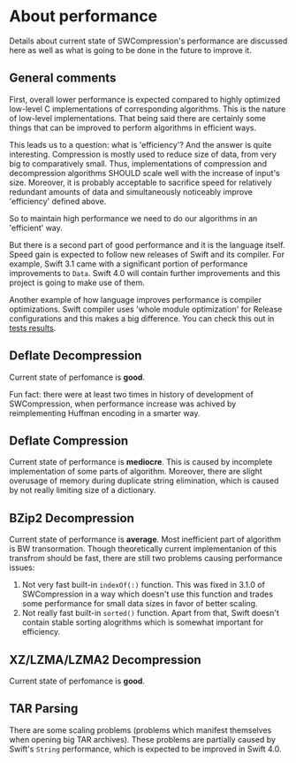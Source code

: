 # About performance

Details about current state of SWCompression's performance are discussed here
as well as what is going to be done in the future to improve it.

## General comments

First, overall lower performance is expected compared to highly optimized low-level
C implementations of corresponding algorithms.
This is the nature of low-level implementations.
That being said there are certainly some things that can be improved
to perform algorithms in efficient ways.

This leads us to a question: what is 'efficiency'?
And the answer is quite interesting.
Compression is mostly used to reduce size of data, from very big to comparatively small.
Thus, implementations of compression and decompression algorithms SHOULD scale well
with the increase of input's size.
Moreover, it is probably acceptable to sacrifice speed for relatively redundant amounts of data
and simultaneously noticeably improve 'efficiency' defined above.

So to maintain high performance we need to do our algorithms in an 'efficient' way.

But there is a second part of good performance and it is the language itself.
Speed gain is expected to follow new releases of Swift and its compiler.
For example, Swift 3.1 came with a significant portion of performance improvements to `Data`.
Swift 4.0 will contain further improvements and this project is going to make use of them.

Another example of how language improves performance is compiler optimizations.
Swift compiler uses 'whole module optimization' for Release configurations and
this makes a big difference. You can check this out in [tests results](Tests/Results.md).

## Deflate Decompression

Current state of perfomance is __good__.

Fun fact: there were at least two times in history of development of SWCompression,
when performance increase was achived by reimplementing Huffman encoding in a smarter way.

## Deflate Compression

Current state of performance is __mediocre__.
This is caused by incomplete implementation of some parts of algorithm.
Moreover, there are slight overusage of memory during duplicate string elimination,
which is caused by not really limiting size of a dictionary.

## BZip2 Decompression

Current state of performance is __average__.
Most inefficient part of algorithm is BW transormation.
Though theoretically current implementanion of this transfrom should be fast,
there are still two problems causing performance issues:

1. Not very fast built-in `indexOf(:)` function.
    This was fixed in 3.1.0 of SWCompression in a way which doesn't use this function
    and trades some performance for small data sizes in favor of better scaling.
2. Not really fast built-in `sorted()` function.
    Apart from that, Swift doesn't contain stable sorting alogrithms
    which is somewhat important for efficiency.

## XZ/LZMA/LZMA2 Decompression

Current state of perfomance is __good__.

## TAR Parsing

There are some scaling problems
(problems which manifest themselves when opening big TAR archives).
These problems are partially caused by Swift's `String` performance,
which is expected to be improved in Swift 4.0.
